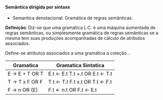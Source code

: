 #### Semântica dirigida por sintaxe

- Semantica denotacional: Gramática de regras semânticas.

**Definição**: Diz-se que uma gramática L.C. é uma máquina aumentada de regras semânticas,
ou simplesmente gramática de regras semânticas se a mesma tem suas produções acompanhadas de cálculo de atributos
associados.

Define-se atributos associados a uma gramática a coleção...

Gramatica       | Gramatica Sintatica
----------------|-----------------------------------
E -> E + T OR T | E.t <- E.t T.t +.t OR E.t <- T.t
T -> T x F OR F | T.t <- T.t F.t x.t OR T.t <- F.t
F -> n OR (E)   | F.t <- n.t OR F.t <- E.t
